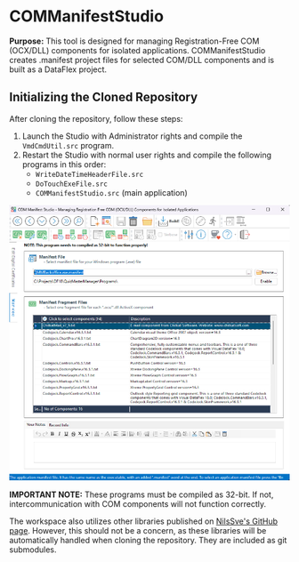 # **COMManifestStudio**

**Purpose:** This tool is designed for managing Registration-Free COM (OCX/DLL) components for isolated applications. COMManifestStudio creates .manifest project files for selected COM/DLL components and is built as a DataFlex project.

## Initializing the Cloned Repository

After cloning the repository, follow these steps:

1. Launch the Studio with Administrator rights and compile the `VmdCmdUtil.src` program.
2. Restart the Studio with normal user rights and compile the following programs in this order:
   - `WriteDateTimeHeaderFile.src`
   - `DoTouchExeFile.src`
   - `COMManifestStudio.src` (main application)

![Sample: COM Manifest Studio Program Interface](Bitmaps/COMManifestStudio.png)

**IMPORTANT NOTE:** These programs must be compiled as 32-bit. If not, intercommunication with COM components will not function correctly.

The workspace also utilizes other libraries published on [NilsSve's GitHub page](https://github.com/NilsSve). However, this should not be a concern, as these libraries will be automatically handled when cloning the repository. They are included as git submodules.
